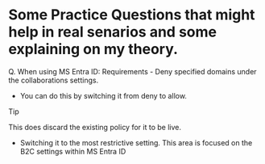 # Some Practice Questions that might help in real senarios and some explaining on my theory.


Q. When using MS Entra ID:
Requirements - Deny specified domains under the collaborations settings.
- You can do this by switching it from deny to allow.

> [!Tip]
> This does discard the existing policy for it to be live.

- Switching it to the most restrictive setting.
This area is focused on the B2C settings within MS Entra ID